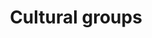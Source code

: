 ---
title: Cultural groups
longTitle: 'Cultural groups'
tags:
- gccommon
relatedTerm:
- "[[Multiculturalism Language groups Culture Ethnic gr]]"
use:
- "[[Cultural communities Cultural minorities]]"
---